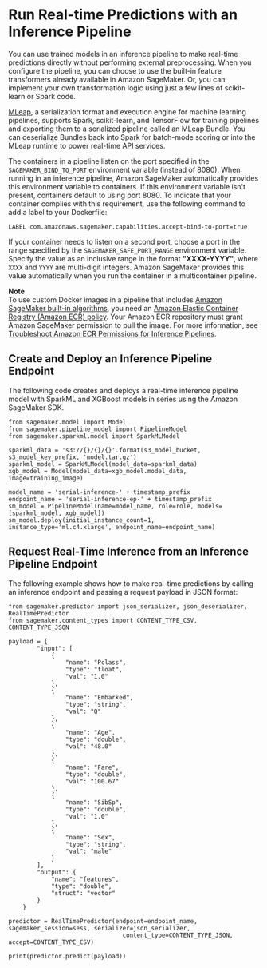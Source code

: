 # Run Real\-time Predictions with an Inference Pipeline<a name="inference-pipeline-real-time"></a>

You can use trained models in an inference pipeline to make real\-time predictions directly without performing external preprocessing\. When you configure the pipeline, you can choose to use the built\-in feature transformers already available in Amazon SageMaker\. Or, you can implement your own transformation logic using just a few lines of scikit\-learn or Spark code\. 

[MLeap](http://mleap-docs.combust.ml/), a serialization format and execution engine for machine learning pipelines, supports Spark, scikit\-learn, and TensorFlow for training pipelines and exporting them to a serialized pipeline called an MLeap Bundle\. You can deserialize Bundles back into Spark for batch\-mode scoring or into the MLeap runtime to power real\-time API services\.

The containers in a pipeline listen on the port specified in the `SAGEMAKER_BIND_TO_PORT` environment variable \(instead of 8080\)\. When running in an inference pipeline, Amazon SageMaker automatically provides this environment variable to containers\. If this environment variable isn't present, containers default to using port 8080\. To indicate that your container complies with this requirement, use the following command to add a label to your Dockerfile:

```
LABEL com.amazonaws.sagemaker.capabilities.accept-bind-to-port=true
```

If your container needs to listen on a second port, choose a port in the range specified by the `SAGEMAKER_SAFE_PORT_RANGE` environment variable\. Specify the value as an inclusive range in the format **"XXXX\-YYYY"**, where `XXXX` and `YYYY` are multi\-digit integers\. Amazon SageMaker provides this value automatically when you run the container in a multicontainer pipeline\.

**Note**  
To use custom Docker images in a pipeline that includes [Amazon SageMaker built\-in algorithms](https://docs.aws.amazon.com/sagemaker/latest/dg/sagemaker-algo-docker-registry-paths.html), you need an [Amazon Elastic Container Registry \(Amazon ECR\) policy](https://docs.aws.amazon.com/AmazonECR/latest/userguide/what-is-ecr.html)\. Your Amazon ECR repository must grant Amazon SageMaker permission to pull the image\. For more information, see [Troubleshoot Amazon ECR Permissions for Inference Pipelines](inference-pipeline-troubleshoot.md#inference-pipeline-troubleshoot-permissions)\.

## Create and Deploy an Inference Pipeline Endpoint<a name="inference-pipeline-real-time-sdk"></a>

The following code creates and deploys a real\-time inference pipeline model with SparkML and XGBoost models in series using the Amazon SageMaker SDK\.

```
from sagemaker.model import Model
from sagemaker.pipeline_model import PipelineModel
from sagemaker.sparkml.model import SparkMLModel

sparkml_data = 's3://{}/{}/{}'.format(s3_model_bucket, s3_model_key_prefix, 'model.tar.gz')
sparkml_model = SparkMLModel(model_data=sparkml_data)
xgb_model = Model(model_data=xgb_model.model_data, image=training_image)

model_name = 'serial-inference-' + timestamp_prefix
endpoint_name = 'serial-inference-ep-' + timestamp_prefix
sm_model = PipelineModel(name=model_name, role=role, models=[sparkml_model, xgb_model])
sm_model.deploy(initial_instance_count=1, instance_type='ml.c4.xlarge', endpoint_name=endpoint_name)
```

## Request Real\-Time Inference from an Inference Pipeline Endpoint<a name="inference-pipeline-endpoint-request"></a>

The following example shows how to make real\-time predictions by calling an inference endpoint and passing a request payload in JSON format:

```
from sagemaker.predictor import json_serializer, json_deserializer, RealTimePredictor
from sagemaker.content_types import CONTENT_TYPE_CSV, CONTENT_TYPE_JSON

payload = {
        "input": [
            {
                "name": "Pclass",
                "type": "float",
                "val": "1.0"
            },
            {
                "name": "Embarked",
                "type": "string",
                "val": "Q"
            },
            {
                "name": "Age",
                "type": "double",
                "val": "48.0"
            },
            {
                "name": "Fare",
                "type": "double",
                "val": "100.67"
            },
            {
                "name": "SibSp",
                "type": "double",
                "val": "1.0"
            },
            {
                "name": "Sex",
                "type": "string",
                "val": "male"
            }
        ],
        "output": {
            "name": "features",
            "type": "double",
            "struct": "vector"
        }
    }

predictor = RealTimePredictor(endpoint=endpoint_name, sagemaker_session=sess, serializer=json_serializer,
                                content_type=CONTENT_TYPE_JSON, accept=CONTENT_TYPE_CSV)

print(predictor.predict(payload))
```